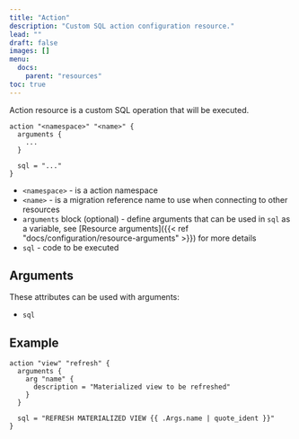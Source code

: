 ```yaml
---
title: "Action"
description: "Custom SQL action configuration resource."
lead: ""
draft: false
images: []
menu:
  docs:
    parent: "resources"
toc: true
---
```


Action resource is a custom SQL operation that will be executed.

```hcl {lineNos=true}
action "<namespace>" "<name>" {
  arguments {
    ...
  }

  sql = "..."
}
```

- `<namespace>` - is a action namespace
- `<name>` - is a migration reference name to use when connecting to other resources
- `arguments` block (optional) - define arguments that can be used in `sql` as a variable, see [Resource arguments]({{< ref "docs/configuration/resource-arguments" >}}) for more details
- `sql` - code to be executed

## Arguments 

These attributes can be used with arguments:

- `sql`


## Example

```hcl {lineNos=true}
action "view" "refresh" {
  arguments {
    arg "name" {
      description = "Materialized view to be refreshed"
    }
  }

  sql = "REFRESH MATERIALIZED VIEW {{ .Args.name | quote_ident }}"
}
```

